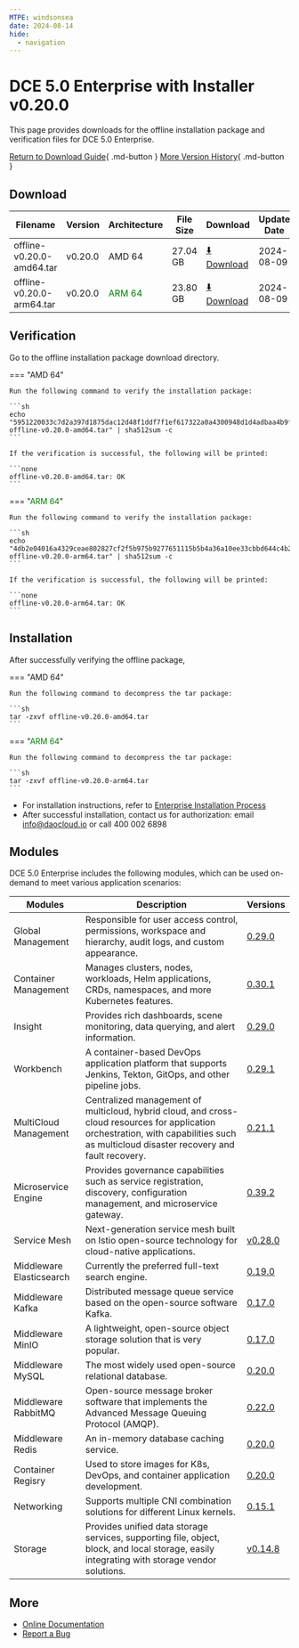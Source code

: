 ```yaml
---
MTPE: windsonsea
date: 2024-08-14
hide:
  - navigation
---
```


# DCE 5.0 Enterprise with Installer v0.20.0

This page provides downloads for the offline installation package and verification files for DCE 5.0 Enterprise.

[Return to Download Guide](../index.md#download-dce-50-enterprise){ .md-button } [More Version History](./dce5-installer-history.md){ .md-button }

## Download

| Filename | Version | Architecture | File Size | Download | Update Date |
| --------- | ------- | ------------ | --------- | -------- | ----------- |
| offline-v0.20.0-amd64.tar | v0.20.0 | AMD 64 | 27.04 GB | [:arrow_down: Download](https://qiniu-download-public.daocloud.io/DaoCloud_Enterprise/dce5/offline-v0.20.0-amd64.tar) | 2024-08-09 |
| offline-v0.20.0-arm64.tar | v0.20.0 | <font color="green">ARM 64</font> | 23.80 GB | [:arrow_down: Download](https://qiniu-download-public.daocloud.io/DaoCloud_Enterprise/dce5/offline-v0.20.0-arm64.tar) | 2024-08-09 |

## Verification

Go to the offline installation package download directory.

=== "AMD 64"

    Run the following command to verify the installation package:

    ```sh
    echo "5951220033c7d2a397d1875dac12d48f1ddf7f1ef617322a0a4300948d1d4adbaa4b9f37dd987e5295aaeb9e025ad679e5028c6e6d853733a39dc79155ad1e91  offline-v0.20.0-amd64.tar" | sha512sum -c
    ```

    If the verification is successful, the following will be printed:

    ```none
    offline-v0.20.0-amd64.tar: OK
    ```

=== "<font color="green">ARM 64</font>"

    Run the following command to verify the installation package:

    ```sh
    echo "4db2e04016a4329ceae802827cf2f5b975b9277651115b5b4a36a10ee33cbbd644c4b2d3ad4debcb15bce079e8a123791144da0221f7680c91cd025c715e89b7  offline-v0.20.0-arm64.tar" | sha512sum -c
    ```

    If the verification is successful, the following will be printed:

    ```none
    offline-v0.20.0-arm64.tar: OK
    ```

## Installation

After successfully verifying the offline package,

=== "AMD 64"

    Run the following command to decompress the tar package:

    ```sh
    tar -zxvf offline-v0.20.0-amd64.tar
    ```

=== "<font color="green">ARM 64</font>"

    Run the following command to decompress the tar package:

    ```sh
    tar -zxvf offline-v0.20.0-arm64.tar
    ```

- For installation instructions, refer to [Enterprise Installation Process](../../install/commercial/start-install.md)
- After successful installation, contact us for authorization: email info@daocloud.io or call 400 002 6898

## Modules

DCE 5.0 Enterprise includes the following modules, which can be used on-demand to meet various application scenarios:

| Modules | Description | Versions |
| ------- | ----------- | -------- |
| Global Management | Responsible for user access control, permissions, workspace and hierarchy, audit logs, and custom appearance. | [0.29.0](../../ghippo/intro/release-notes.md#v0290) |
| Container Management | Manages clusters, nodes, workloads, Helm applications, CRDs, namespaces, and more Kubernetes features. | [0.30.1](../../kpanda/intro/release-notes.md#v0300) |
| Insight | Provides rich dashboards, scene monitoring, data querying, and alert information. | [0.29.0](../../insight/intro/releasenote.md#v0290) |
| Workbench | A container-based DevOps application platform that supports Jenkins, Tekton, GitOps, and other pipeline jobs. | [0.29.1](../../amamba/intro/release-notes.md#v0290) |
| MultiCloud Management | Centralized management of multicloud, hybrid cloud, and cross-cloud resources for application orchestration, with capabilities such as multicloud disaster recovery and fault recovery. | [0.21.1](../../kairship/intro/release-notes.md#v0211) |
| Microservice Engine | Provides governance capabilities such as service registration, discovery, configuration management, and microservice gateway. | [0.39.2](../../skoala/intro/release-notes.md#v0392) |
| Service Mesh | Next-generation service mesh built on Istio open-source technology for cloud-native applications. | [v0.28.0](../../mspider/intro/release-notes.md#v0280) |
| Middleware Elasticsearch | Currently the preferred full-text search engine. | [0.19.0](../../middleware/elasticsearch/release-notes.md#v0190) |
| Middleware Kafka | Distributed message queue service based on the open-source software Kafka. | [0.17.0](../../middleware/kafka/release-notes.md#v0180) |
| Middleware MinIO | A lightweight, open-source object storage solution that is very popular. | [0.17.0](../../middleware/minio/release-notes.md#v0170) |
| Middleware MySQL | The most widely used open-source relational database. | [0.20.0](../../middleware/mysql/release-notes.md#v0210) |
| Middleware RabbitMQ | Open-source message broker software that implements the Advanced Message Queuing Protocol (AMQP). | [0.22.0](../../middleware/rabbitmq/release-notes.md#v0230) |
| Middleware Redis | An in-memory database caching service. | [0.20.0](../../middleware/redis/release-notes.md#v0200) |
| Container Regisry | Used to store images for K8s, DevOps, and container application development. | [0.20.0](../../kangaroo/intro/release-notes.md#v0200) |
| Networking | Supports multiple CNI combination solutions for different Linux kernels. | [0.15.1](../../network/intro/releasenotes.md#v0151) |
| Storage | Provides unified data storage services, supporting file, object, block, and local storage, easily integrating with storage vendor solutions. | [v0.14.8](../../storage/hwameistor/releasenotes.md#v0148) |

## More

- [Online Documentation](../../dce/index.md)
- [Report a Bug](https://github.com/DaoCloud/DaoCloud-docs/issues)
